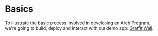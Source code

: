 # Basics

To illustrate the basic process involved in developing an Arch [Program], we're going to build, deploy and interact with our demo app: [GraffitiWall].

<!-- Internal -->
[Program]: ../program/program.md

<!-- External -->
[GraffitiWall]: https://github.com/Arch-Network/arch-cli/blob/main/templates/demo/app/program/src/lib.rs
